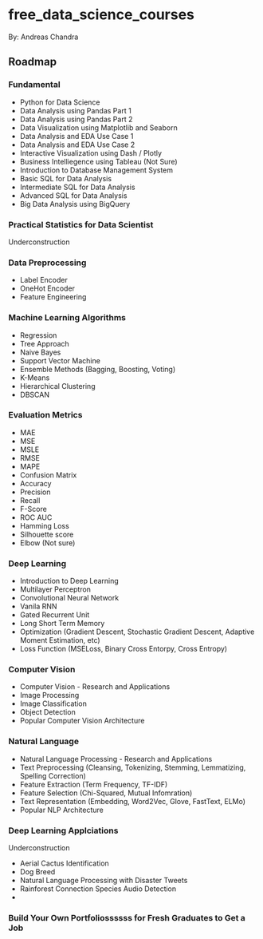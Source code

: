 # free_data_science_courses

By: Andreas Chandra

## Roadmap

### Fundamental

- Python for Data Science
- Data Analysis using Pandas Part 1
- Data Analysis using Pandas Part 2
- Data Visualization using Matplotlib and Seaborn
- Data Analysis and EDA Use Case 1
- Data Analysis and EDA Use Case 2
- Interactive Visualization using Dash / Plotly
- Business Intelliegence using Tableau (Not Sure)
- Introduction to Database Management System
- Basic SQL for Data Analysis
- Intermediate SQL for Data Analysis
- Advanced SQL for Data Analysis
- Big Data Analysis using BigQuery

### Practical Statistics for Data Scientist

Underconstruction

### Data Preprocessing

- Label Encoder
- OneHot Encoder
- Feature Engineering

### Machine Learning Algorithms

- Regression
- Tree Approach
- Naive Bayes
- Support Vector Machine
- Ensemble Methods (Bagging, Boosting, Voting)
- K-Means
- Hierarchical Clustering
- DBSCAN

### Evaluation Metrics

- MAE
- MSE
- MSLE
- RMSE
- MAPE
- Confusion Matrix
- Accuracy
- Precision
- Recall
- F-Score
- ROC AUC
- Hamming Loss
- Silhouette score
- Elbow (Not sure)

### Deep Learning

- Introduction to Deep Learning
- Multilayer Perceptron
- Convolutional Neural Network
- Vanila RNN
- Gated Recurrent Unit
- Long Short Term Memory
- Optimization (Gradient Descent, Stochastic Gradient Descent, Adaptive Moment Estimation, etc)
- Loss Function (MSELoss, Binary Cross Entorpy, Cross Entropy)

### Computer Vision

- Computer Vision - Research and Applications
- Image Processing
- Image Classification
- Object Detection
- Popular Computer Vision Architecture

### Natural Language

- Natural Language Processing - Research and Applications
- Text Preprocessing (Cleansing, Tokenizing, Stemming, Lemmatizing, Spelling Correction)
- Feature Extraction (Term Frequency, TF-IDF)
- Feature Selection (Chi-Squared, Mutual Infomration)
- Text Representation (Embedding, Word2Vec, Glove, FastText, ELMo)
- Popular NLP Architecture

### Deep Learning Applciations

Underconstruction

- Aerial Cactus Identification
- Dog Breed
- Natural Language Processing with Disaster Tweets
- Rainforest Connection Species Audio Detection
-

### Build Your Own Portfoliossssss for Fresh Graduates to Get a Job
